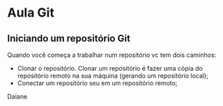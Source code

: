 # Aula Git

## Iniciando um repositório Git

Quando você começa a trabalhar num repositório vc tem dois caminhos:

- Clonar o repositório. Clonar um repositório é fazer uma cópia do repositório remoto na sua máquina (gerando um repositório local);
- Conectar um repositório seu em um repositório remoto;

Daiane 